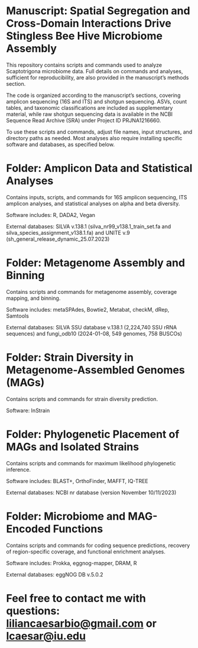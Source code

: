 # Manuscript: Spatial Segregation and Cross-Domain Interactions Drive Stingless Bee Hive Microbiome Assembly

This repository contains scripts and commands used to analyze Scaptotrigona microbiome data. Full details on commands and analyses, sufficient for reproducibility, are also provided in the manuscript’s methods section.

The code is organized according to the manuscript’s sections, covering amplicon sequencing (16S and ITS) and shotgun sequencing. ASVs, count tables, and taxonomic classifications are included as supplementary material, while raw shotgun sequencing data is available in the NCBI Sequence Read Archive (SRA) under Project ID PRJNA1216660.

To use these scripts and commands, adjust file names, input structures, and directory paths as needed. Most analyses also require installing specific software and databases, as specified below.

# Folder: Amplicon Data and Statistical Analyses
Contains inputs, scripts, and commands for 16S amplicon sequencing, ITS amplicon analyses, and statistical analyses on alpha and beta diversity.

Software includes: R, DADA2, Vegan

External databases: SILVA v.138.1 (silva_nr99_v138.1_train_set.fa and silva_species_assignment_v138.1.fa) and UNITE v.9 (sh_general_release_dynamic_25.07.2023)

# Folder: Metagenome Assembly and Binning
Contains scripts and commands for metagenome assembly, coverage mapping, and binning.

Software includes: metaSPAdes, Bowtie2, Metabat, checkM, dRep, Samtools

External databases: SILVA SSU database v.138.1 (2,224,740 SSU rRNA sequences) and fungi_odb10 (2024-01-08, 549 genomes, 758 BUSCOs)

# Folder: Strain Diversity in Metagenome-Assembled Genomes (MAGs)
Contains scripts and commands for strain diversity prediction.

Software: InStrain

# Folder: Phylogenetic Placement of MAGs and Isolated Strains
Contains scripts and commands for maximum likelihood phylogenetic inference.

Software includes: BLAST+, OrthoFinder, MAFFT, IQ-TREE

External databases: NCBI nr database (version November 10/11/2023)

# Folder: Microbiome and MAG-Encoded Functions
Contains scripts and commands for coding sequence predictions, recovery of region-specific coverage, and functional enrichment analyses.

Software includes: Prokka, eggnog-mapper, DRAM, R

External databases: eggNOG DB v.5.0.2

# Feel free to contact me with questions: liliancaesarbio@gmail.com or lcaesar@iu.edu
